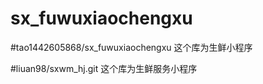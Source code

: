 # sx_fuwuxiaochengxu
#tao1442605868/sx_fuwuxiaochengxu  这个库为生鲜小程序



#liuan98/sxwm_hj.git  这个库为生鲜服务小程序
